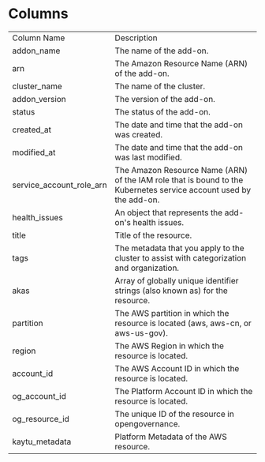 # Columns  

<table>
	<tr><td>Column Name</td><td>Description</td></tr>
	<tr><td>addon_name</td><td>The name of the add-on.</td></tr>
	<tr><td>arn</td><td>The Amazon Resource Name (ARN) of the add-on.</td></tr>
	<tr><td>cluster_name</td><td>The name of the cluster.</td></tr>
	<tr><td>addon_version</td><td>The version of the add-on.</td></tr>
	<tr><td>status</td><td>The status of the add-on.</td></tr>
	<tr><td>created_at</td><td>The date and time that the add-on was created.</td></tr>
	<tr><td>modified_at</td><td>The date and time that the add-on was last modified.</td></tr>
	<tr><td>service_account_role_arn</td><td>The Amazon Resource Name (ARN) of the IAM role that is bound to the Kubernetes service account used by the add-on.</td></tr>
	<tr><td>health_issues</td><td>An object that represents the add-on&#39;s health issues.</td></tr>
	<tr><td>title</td><td>Title of the resource.</td></tr>
	<tr><td>tags</td><td>The metadata that you apply to the cluster to assist with categorization and organization.</td></tr>
	<tr><td>akas</td><td>Array of globally unique identifier strings (also known as) for the resource.</td></tr>
	<tr><td>partition</td><td>The AWS partition in which the resource is located (aws, aws-cn, or aws-us-gov).</td></tr>
	<tr><td>region</td><td>The AWS Region in which the resource is located.</td></tr>
	<tr><td>account_id</td><td>The AWS Account ID in which the resource is located.</td></tr>
	<tr><td>og_account_id</td><td>The Platform Account ID in which the resource is located.</td></tr>
	<tr><td>og_resource_id</td><td>The unique ID of the resource in opengovernance.</td></tr>
	<tr><td>kaytu_metadata</td><td>Platform Metadata of the AWS resource.</td></tr>
</table>